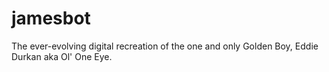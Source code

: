 # jamesbot
The ever-evolving digital recreation of the one and only Golden Boy, Eddie Durkan aka Ol' One Eye.
